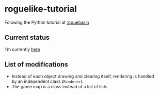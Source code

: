 # roguelike-tutorial
Folowing the Python tutorial at [roguebasin](http://www.roguebasin.com/index.php?title=Main_Page)


## Current status

I'm currently [here](http://www.roguebasin.com/index.php?title=Complete_Roguelike_Tutorial,_using_python3%2Blibtcod,_part_3)


## List of modifications

- Instead of each object drawing and clearing itself, rendering is handled by an independent class (`Renderer`).
- The game map is a class instead of a list of lists
